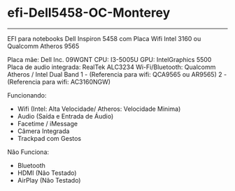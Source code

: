 # efi-Dell5458-OC-Monterey


-------------------------------------------

EFI para notebooks Dell Inspiron 5458 com Placa Wifi Intel 3160 ou Qualcomm Atheros 9565

Placa mãe: Dell Inc. 09WGNT 
CPU: I3-5005U 
GPU: IntelGraphics 5500 
Placa de audio integrada: RealTek ALC3234
Wi-Fi/Bluetooth: Qualcomm Atheros / Intel Dual Band
 1 - (Referencia para wifi: QCA9565 ou AR9565)
 2 - (Referencia para wifi: AC3160NGW)

Funcionando:
- Wifi (Intel: Alta Velocidade/ Atheros: Velocidade Minima)
- Audio (Saída e Entrada de Áudio)
- Facetime / iMessage
- Câmera Integrada
- Trackpad com Gestos


Não Funciona:
- Bluetooth 
- HDMI (Não Testado)
- AirPlay (Não Testado)

